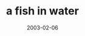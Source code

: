 ---
layout: base.njk
title : 'a fish in water' 
view_title : 'a fish in water' 
year : '2003' 
date : '2003-02-06' 
img_file : '/drawing/afishinwater.png' 
html_file : 'afishinwater' 
next_html : 'thoughtsomedaisies.html' 
year_order : '28' 
permalink : "title/{{html_file}}.html"
---